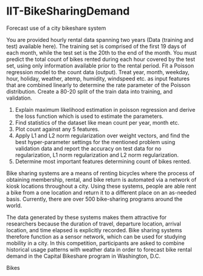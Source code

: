 # IIT-BikeSharingDemand
Forecast use of a city bikeshare system

You are provided hourly rental data spanning two years (Data (training and test) available here). The training set is
comprised of the first 19 days of each month, while the test set is the 20th to the end of the month. You must predict
the total count of bikes rented during each hour covered by the test set, using only information available prior to the
rental period. Fit a Poisson regression model to the count data (output). Treat year, month, weekday, hour, holiday,
weather, atemp, humidity, windspeed etc. as input features that are combined linearly to determine the rate
parameter of the Poisson distribution. Create a 80-20 split of the train data into training, and validation.
1) Explain maximum likelihood estimation in poisson regression and derive the loss function which is
used to estimate the parameters.
2) Find statistics of the dataset like mean count per year, month etc.
3) Plot count against any 5 features.
4) Apply L1 and L2 norm regularization over weight vectors, and find the best hyper-parameter
settings for the mentioned problem using validation data and report the accuracy on test data for
no regularization, L1 norm regularization and L2 norm regularization.
5) Determine most important features determining count of bikes rented.


Bike sharing systems are a means of renting bicycles where the process of obtaining membership, rental, and bike return is automated via a network of kiosk locations throughout a city. Using these systems, people are able rent a bike from a one location and return it to a different place on an as-needed basis. Currently, there are over 500 bike-sharing programs around the world.

The data generated by these systems makes them attractive for researchers because the duration of travel, departure location, arrival location, and time elapsed is explicitly recorded. Bike sharing systems therefore function as a sensor network, which can be used for studying mobility in a city. In this competition, participants are asked to combine historical usage patterns with weather data in order to forecast bike rental demand in the Capital Bikeshare program in Washington, D.C.

Bikes
